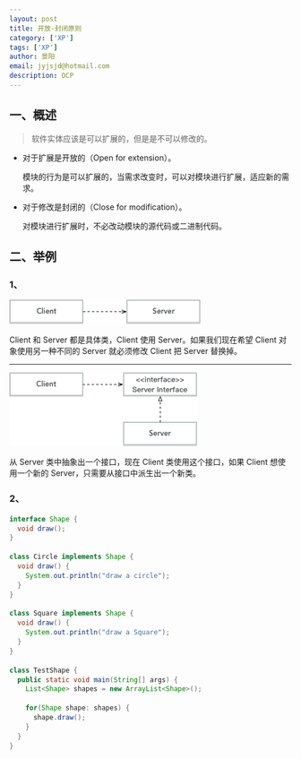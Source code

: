 ```yaml
---
layout: post
title: 开放-封闭原则
category: ['XP']
tags: ['XP']
author: 景阳
email: jyjsjd@hotmail.com
description: OCP
---
```


## 一、概述
> 软件实体应该是可以扩展的，但是是不可以修改的。

* 对于扩展是开放的（Open for extension）。

  模块的行为是可以扩展的，当需求改变时，可以对模块进行扩展，适应新的需求。

* 对于修改是封闭的（Close for modification）。

  对模块进行扩展时，不必改动模块的源代码或二进制代码。

## 二、举例
### 1、
![OCP1.png](/assets/img/OCP1.png)

Client 和 Server 都是具体类，Client 使用 Server。如果我们现在希望 Client 对象使用另一种不同的 Server 就必须修改 Client 把 Server 替换掉。

----------

![OCP2.png](/assets/img/OCP2.png)

从 Server 类中抽象出一个接口，现在 Client 类使用这个接口，如果 Client 想使用一个新的 Server，只需要从接口中派生出一个新类。

### 2、
```java
interface Shape {
  void draw();
}

class Circle implements Shape {
  void draw() {
    System.out.println("draw a circle");
  }
}

class Square implements Shape {
  void draw() {
    System.out.println("draw a Square");
  }
}

class TestShape {
  public static void main(String[] args) {
    List<Shape> shapes = new ArrayList<Shape>();

    for(Shape shape: shapes) {
      shape.draw();
    }
  }
}
```
